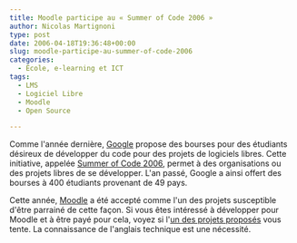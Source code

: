 ```yaml
---
title: Moodle participe au « Summer of Code 2006 »
author: Nicolas Martignoni
type: post
date: 2006-04-18T19:36:48+00:00
slug: moodle-participe-au-summer-of-code-2006
categories:
  - École, e-learning et ICT
tags:
  - LMS
  - Logiciel Libre
  - Moodle
  - Open Source

---
```

Comme l'année dernière, <a title="Google" href="http://www.google.com/">Google</a> propose des bourses pour des étudiants désireux de développer du code pour des projets de logiciels libres. Cette initiative, appelée <a title="Summer of code" href="http://code.google.com/soc/">Summer of Code 2006</a>, permet à des organisations ou des projets libres de se développer. L'an passé, Google a ainsi offert des bourses à 400 étudiants provenant de 49 pays.

Cette année, <a title="Moodle" href="http://moodle.org/">Moodle</a> a été accepté comme l'un des projets susceptible d'être parrainé de cette façon. Si vous êtes intéressé à développer pour Moodle et à être payé pour cela, voyez si l'<a title="Projets Moodle pour étudiants" href="http://docs.moodle.org/en/Student_projects">un des projets proposés</a> vous tente. La connaissance de l'anglais technique est une nécessité.